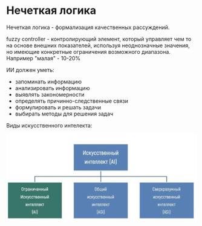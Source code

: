 Нечеткая логика
========================

Нечеткая логика - формализация качественных рассуждений.



fuzzy controller - контролирующий элемент, который управляет чем то на основе внешних показателей, используя неоднозначные значения, но имеющие конкретные ограничения возможного диапазона. Например "малая" - 10-20%

ИИ должен уметь:
- запоминать информацию
- анализировать информацию
- выявлять закономерности
- определять причинно-следственные связи
- формулировать и решать задачи
- выбирать методы для решения задач

Виды искусственного интелекта:

![ai_kinds](../media/qownnotes-media-aBEaEb.png)

